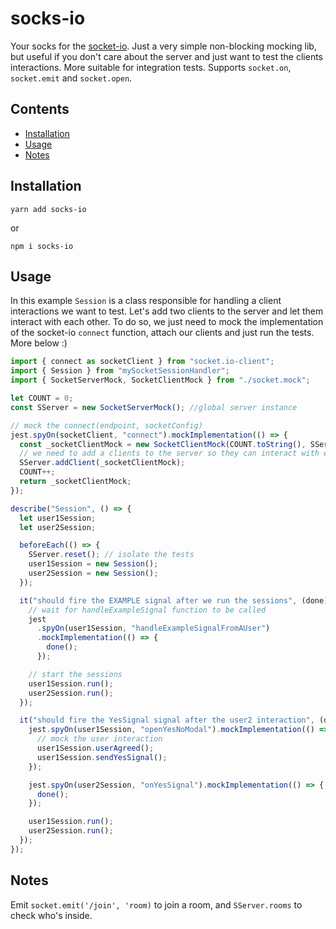# socks-io

Your socks for the [socket-io](http://socket.io/). Just a very simple non-blocking mocking lib, but useful if you don't care about the server and just want to test the clients interactions. More suitable for integration tests. Supports `socket.on`, `socket.emit` and `socket.open`.

## Contents

- [Installation](#installation)
- [Usage](#usage)
- [Notes](#notes)

## Installation

```shell
yarn add socks-io
```

or

```shell
npm i socks-io
```

## Usage

In this example `Session` is a class responsible for handling a client interactions we want to test. Let's add two clients to the server and let them interact with each other. To do so, we just need to mock the implementation of the socket-io `connect` function, attach our clients and just run the tests. More below :)

```js
import { connect as socketClient } from "socket.io-client";
import { Session } from "mySocketSessionHandler";
import { SocketServerMock, SocketClientMock } from "./socket.mock";

let COUNT = 0;
const SServer = new SocketServerMock(); //global server instance

// mock the connect(endpoint, socketConfig)
jest.spyOn(socketClient, "connect").mockImplementation(() => {
  const _socketClientMock = new SocketClientMock(COUNT.toString(), SServer);
  // we need to add a clients to the server so they can interact with each other
  SServer.addClient(_socketClientMock);
  COUNT++;
  return _socketClientMock;
});

describe("Session", () => {
  let user1Session;
  let user2Session;

  beforeEach(() => {
    SServer.reset(); // isolate the tests
    user1Session = new Session();
    user2Session = new Session();
  });

  it("should fire the EXAMPLE signal after we run the sessions", (done) => {
    // wait for handleExampleSignal function to be called
    jest
      .spyOn(user1Session, "handleExampleSignalFromAUser")
      .mockImplementation(() => {
        done();
      });

    // start the sessions
    user1Session.run();
    user2Session.run();
  });

  it("should fire the YesSignal signal after the user2 interaction", (done) => {
    jest.spyOn(user1Session, "openYesNoModal").mockImplementation(() => {
      // mock the user interaction
      user1Session.userAgreed();
      user1Session.sendYesSignal();
    });

    jest.spyOn(user2Session, "onYesSignal").mockImplementation(() => {
      done();
    });

    user1Session.run();
    user2Session.run();
  });
});
```

## Notes

Emit `socket.emit('/join', 'room)` to join a room, and `SServer.rooms` to check who's inside.
